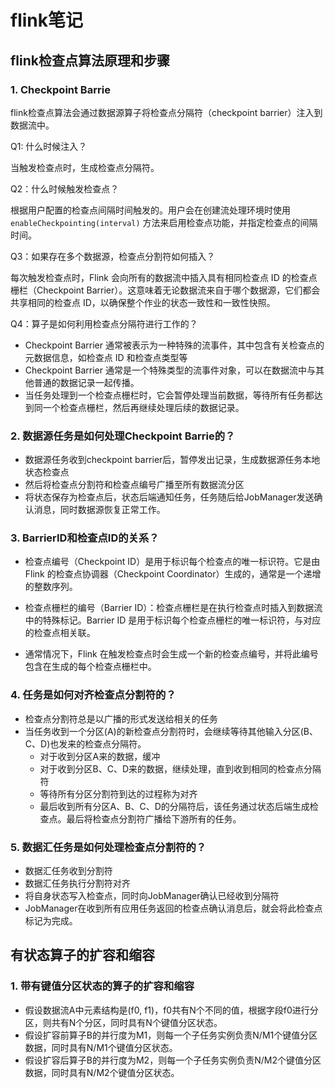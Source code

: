 # flink笔记

## flink检查点算法原理和步骤

### 1. Checkpoint Barrie

flink检查点算法会通过数据源算子将检查点分隔符（checkpoint barrier）注入到数据流中。

Q1: 什么时候注入？

当触发检查点时，生成检查点分隔符。

Q2：什么时候触发检查点？

根据用户配置的检查点间隔时间触发的。用户会在创建流处理环境时使用 `enableCheckpointing(interval)` 方法来启用检查点功能，并指定检查点的间隔时间。

Q3：如果存在多个数据源，检查点分割符如何插入？

每次触发检查点时，Flink 会向所有的数据流中插入具有相同检查点 ID 的检查点栅栏（Checkpoint Barrier）。这意味着无论数据流来自于哪个数据源，它们都会共享相同的检查点 ID，以确保整个作业的状态一致性和一致性快照。

Q4：算子是如何利用检查点分隔符进行工作的？

-   Checkpoint Barrier 通常被表示为一种特殊的流事件，其中包含有关检查点的元数据信息，如检查点 ID 和检查点类型等
-   Checkpoint Barrier 通常是一个特殊类型的流事件对象，可以在数据流中与其他普通的数据记录一起传播。
-   当任务处理到一个检查点栅栏时，它会暂停处理当前数据，等待所有任务都达到同一个检查点栅栏，然后再继续处理后续的数据记录。

### 2. 数据源任务是如何处理Checkpoint Barrie的？

-   数据源任务收到checkpoint barrier后，暂停发出记录，生成数据源任务本地状态检查点
-   然后将检查点分割符和检查点编号广播至所有数据流分区
-   将状态保存为检查点后，状态后端通知任务，任务随后给JobManager发送确认消息，同时数据源恢复正常工作。

### 3. BarrierID和检查点ID的关系？

-   检查点编号（Checkpoint ID）是用于标识每个检查点的唯一标识符。它是由 Flink 的检查点协调器（Checkpoint Coordinator）生成的，通常是一个递增的整数序列。

-   检查点栅栏的编号（Barrier ID）：检查点栅栏是在执行检查点时插入到数据流中的特殊标记。Barrier ID 是用于标识每个检查点栅栏的唯一标识符，与对应的检查点相关联。
-   通常情况下，Flink 在触发检查点时会生成一个新的检查点编号，并将此编号包含在生成的每个检查点栅栏中。

### 4. 任务是如何对齐检查点分割符的？

-   检查点分割符总是以广播的形式发送给相关的任务
-   当任务收到一个分区(A)的新检查点分割符时，会继续等待其他输入分区(B、C、D)也发来的检查点分隔符。
    -   对于收到分区A来的数据，缓冲
    -   对于收到分区B、C、D来的数据，继续处理，直到收到相同的检查点分隔符
    -   等待所有分区分割符到达的过程称为对齐
    -   最后收到所有分区A、B、C、D的分隔符后，该任务通过状态后端生成检查点。最后将检查点分割符广播给下游所有的任务。

### 5. 数据汇任务是如何处理检查点分割符的？

-   数据汇任务收到分割符
-   数据汇任务执行分割符对齐
-   将自身状态写入检查点，同时向JobManager确认已经收到分隔符
-   JobManager在收到所有应用任务返回的检查点确认消息后，就会将此检查点标记为完成。

## 有状态算子的扩容和缩容

### 1. 带有键值分区状态的算子的扩容和缩容

-   假设数据流A中元素结构是(f0, f1)，f0共有N个不同的值，根据字段f0进行分区，则共有N个分区，同时具有N个键值分区状态。
-   假设扩容前算子B的并行度为M1，则每一个子任务实例负责N/M1个键值分区数据，同时具有N/M1个键值分区状态。
-   假设扩容后算子B的并行度为M2，则每一个子任务实例负责N/M2个键值分区数据，同时具有N/M2个键值分区状态。



